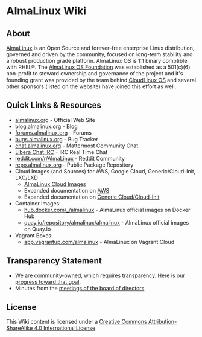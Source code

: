 # AlmaLinux Wiki


## About

[AlmaLinux](https://almalinux.org/) is an Open Source and forever-free enterprise Linux distribution, governed and driven by the community, focused on long-term stability and a robust production grade platform. AlmaLinux OS is 1:1 binary comptible with RHEL®.  The [AlmaLinux OS Foundation](Transparency.md) was established as a 501(c)(6) non-profit to steward ownership and governance of the project and it's founding grant was provided by the team behind [CloudLinux OS](https://www.cloudlinux.com/all-products/product-overview/cloudlinuxos) and several other sponsors (listed on the website) have joined this effort as well.


## Quick Links & Resources
* [almalinux.org](https://almalinux.org/) - Official Web Site
* [blog.almalinux.org](https://blog.almalinux.org) - Blog
* [forums.almalinux.org](https://forums.almalinux.org) - Forums
* [bugs.almalinux.org](https://bugs.almalinux.org) - Bug Tracker
* [chat.almalinux.org](https://chat.almalinux.org) - Mattermost Community Chat
* [Libera Chat IRC](https://web.libera.chat/#almalinux) - IRC Real Time Chat
* [reddit.com/r/AlmaLinux](https://www.reddit.com/r/AlmaLinux/) - Reddit Community
* [repo.almalinux.org](https://repo.almalinux.org/) - Public Package Repository
* Cloud Images (and Sources) for AWS, Google Cloud, Generic/Cloud-Init, LXC/LXD
  * [AlmaLinux Cloud Images](https://github.com/AlmaLinux/cloud-images)
  * Expanded documentation on [AWS](cloud/aws)
  * Expanded documentation on [Generic Cloud/Cloud-Init](cloud/generic-cloud) 
* Container Images:
  * [hub.docker.com/_/almalinux](https://hub.docker.com/_/almalinux) - AlmaLinux official images on Docker Hub
  * [quay.io/repository/almalinux/almalinux](https://quay.io/repository/almalinux/almalinux) - AlmaLinux official images on Quay.io
* Vagrant Boxes: 
  * [app.vagrantup.com/almalinux](https://app.vagrantup.com/almalinux) - AlmaLinux on Vagrant Cloud

## Transparency Statement

* We are community-owned, which requires transparency. Here is our [progress toward that goal](Transparency.md).
* Minutes from the [meetings of the board of directors](Transparency.md#-minutes-of-almalinux-os-foundation-board-meetings)

## License

This Wiki content is licensed under a [Creative Commons Attribution-ShareAlike
4.0 International License](https://creativecommons.org/licenses/by-sa/4.0/).